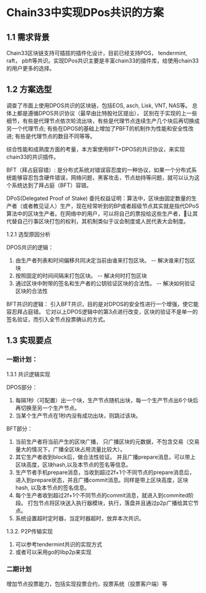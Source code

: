 # Chain33中实现DPos共识的方案

## 1.1 需求背景
Chain33区块链支持可插拔的插件化设计，目前已经支持POS， tendermint, raft， pbft等共识。实现DPos共识主要是丰富chain33的插件库，给使用chain33的用户更多的选择。

## 1.2 方案选型
调查了市面上使用DPOS共识的区块链，包括EOS, asch, Lisk, VNT, NAS等。 总体上都是遵循DPOS共识协议（最早由比特股社区提出），
区别在于实现的上一些细节，有些是代理节点依次轮流出块，有些是代理节点连续生产几个块后再切换成另一个代理节点; 有些在DPOS的基础上增加了PBFT的机制作为性能和安全性改进; 有些是代理节点的数目不同等等。

综合性能和成熟度方面的考量，本方案使用BFT+DPOS的共识协议，来实现chain33的共识插件。

BFT（拜占庭容错）: 是分布式系统对错误容忍度的一种协议，如果一个分布式系统能够容忍包含硬件错误，网络问题，黑客攻击，节点劫持等问题，就可以认为这个系统达到了拜占庭（BFT）容错。 

DPoS(Delegated Proof of Stake) 委托权益证明：算法中，区块由固定数量的生产者（或者教见证人）生产，现在经常听到的BP或者超级节点其实就是指代DPoS算法中的区块生产者。在网络中的用户，可以将自己的票投给这些生产者，让其代替自己行事区块打包的权利，其机制类似于议会制度或人民代表大会制度。

1.2.1 选型原因分析 

DPOS共识的逻辑：
1. 由生产者列表和时间偏移共同决定当前由谁来打包区块。  -- 解决谁来打包区块
2. 按照固定的时间间隔来打包区块。   -- 解决何时打包区块
3. 通过区块中附带的签名和生产者的公钥验证区块的合法性。  -- 解决如何验证区块的合法性

BFT共识的逻辑：
引入BFT共识，目的是对DPOS的安全性进行一个增强，使它能容忍拜占庭错。 它对以上DPOS逻辑中的第3点进行改变，区块的验证不是单一的签名验证，而引入全节点投票确认的方式。

## 1.3 实现要点

### 一期计划：

1.3.1 共识逻辑实现

DPOS部分：
1. 每隔1秒（可配置）出一个块，生产节点随机出块，每一个生产节点出6个块后再切换至另一个生产节点。
2. 当某个生产节点在1秒内没有成功出块，则跳过该块。

BFT部分：
1. 当前生产者将当前产生的区块广播， 只广播区块的元数据，不包含交易（交易量大的情况下，广播全区块占用流量比较大）。
2. 其它生产者收到block后，做合法性验证。 并且广播prepare消息，可以带上区块高度，区块hash,以及本节点的签名等信息。
3. 生产节者手机prepare消息，当收到超过2f+1个不同节点的prepare消息后，进入到prepare状态，并且广播commit消息。同样是带上区块高度，区块hash, 以及本节点的签名信息。
4. 每个生产者收到超过2f+1个不同节点的commit消息，就进入到commited阶段。 打包节点将区块送入执行器模块，执行，落盘并且通过p2p广播给其它节点。
5. 系统设置超时定时器，当定时器超时，放弃本次共识。

1.3.2. P2P传输实现
1.  可以参考tendermint共识的实现方式
2.  或者可以采用go的libp2p来实现

### 二期计划
增加节点投票能力，包括实现投票合约，投票系统（投票客户端）等

